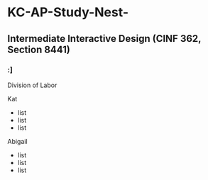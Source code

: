 # KC-AP-Study-Nest-
## Intermediate Interactive Design (CINF 362, Section 8441)
### :]

<p>Division of Labor</p>

<p>Kat</p>
<ul>
  <li>list</li>
  <li>list</li>
  <li>list</li>
</ul>

<p>Abigail</p>
<ul>
  <li>list</li>
  <li>list</li>
  <li>list</li>
</ul>
